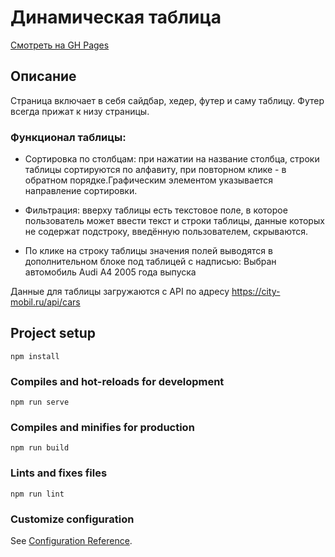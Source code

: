 # Динамическая таблица

[Смотреть на GH Pages](https://slava191.github.io/dynamic-table/)

## Описание

Страница включает в себя сайдбар, хедер, футер и саму таблицу. Футер всегда прижат к низу страницы.

### Функционал таблицы:

* Сортировка по столбцам: при нажатии на название столбца, строки таблицы сортируются по алфавиту, при повторном клике - в обратном порядке.Графическим элементом указывается направление сортировки.

* Фильтрация: вверху таблицы есть текстовое поле, в которое пользователь может ввести текст и строки таблицы, данные которых не содержат подстроку, введённую пользователем, скрываются.

* По клике на строку таблицы значения полей выводятся в дополнительном блоке под таблицей с надписью: Выбран автомобиль Audi A4 2005 года выпуска

Данные для таблицы загружаются с API по адресу https://city-mobil.ru/api/cars 

## Project setup
```
npm install
```

### Compiles and hot-reloads for development
```
npm run serve
```

### Compiles and minifies for production
```
npm run build
```

### Lints and fixes files
```
npm run lint
```

### Customize configuration
See [Configuration Reference](https://cli.vuejs.org/config/).
